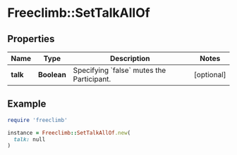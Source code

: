 # Freeclimb::SetTalkAllOf

## Properties

| Name | Type | Description | Notes |
| ---- | ---- | ----------- | ----- |
| **talk** | **Boolean** | Specifying &#x60;false&#x60; mutes the Participant. | [optional] |

## Example

```ruby
require 'freeclimb'

instance = Freeclimb::SetTalkAllOf.new(
  talk: null
)
```

